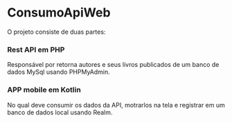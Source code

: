 # ConsumoApiWeb

O projeto consiste de duas partes: 

### Rest API em PHP

Responsável por retorna autores e seus livros publicados de um banco de dados MySql usando PHPMyAdmin.

### APP mobile em Kotlin

No qual deve consumir os dados da API, motrarlos na tela e registrar em um banco de dados local usando Realm.
